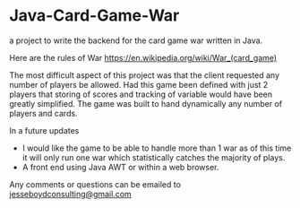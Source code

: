 # Java-Card-Game-War
a project to write the backend for the card game war written in Java.

Here are the rules of War https://en.wikipedia.org/wiki/War_(card_game)

The most difficult aspect of this project was that the client requested any number of players be allowed.  Had this game been defined with just 2 players that storing of scores and tracking of variable would have been greatly simplified.  The game was built to hand dynamically any number of players and cards.

In a future updates
- I would like the game to be able to handle more than 1 war as of this time it will only run one war which statistically catches the majority of plays.
- A front end using Java AWT or within a web browser.

Any comments or questions can be emailed to jesseboydconsulting@gmail.com 
